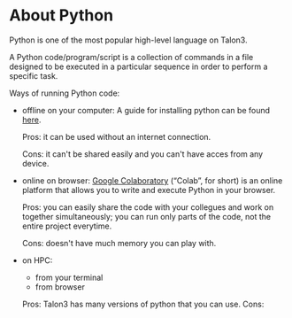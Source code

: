 # About Python 

Python is one of the most popular high-level language on Talon3. 

A Python code/program/script is a collection of commands in a file designed to be executed in a particular sequence in order to perform a specific task. 

Ways of running Python code:

* offline on your computer: A guide for installing python can be found [here](https://www.programiz.com/python-programming/first-program). 

  Pros: it can be used without an internet connection.
  
  Cons: it can't be shared easily and you can't have acces from any device.

* online on browser: [Google Colaboratory](https://colab.research.google.com/notebooks/intro.ipynb) (“Colab”, for short) is an online platform that allows you to write and execute Python in your browser.

  Pros: you can easily share the code with your collegues and work on together simultaneously; you can run only parts of the code, not the entire project everytime.
  
  Cons: doesn't have much memory you can play with.

* on HPC:
  - from your terminal
  - from browser

  Pros: Talon3 has many versions of python that you can use.
  Cons: 


